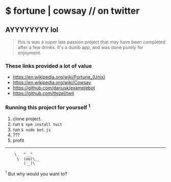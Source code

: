 # $ fortune | cowsay // on twitter

## AYYYYYYYY lol

> this is was a super late passion project that may have been completed after a few drinks. It's a dumb app, and was done purely for enjoyment. 

### These links provided a lot of value
* https://en.wikipedia.org/wiki/Fortune_(Unix)
* https://en.wikipedia.org/wiki/Cowsay
* https://github.com/dariusk/examplebot
* https://github.com/ttezel/twit

### Running this project for yourself <sup>1</sup>
1. clone project.
2. run `$ npm install twit`
3. run `$ node bot.js`
4. ???
5. profit
---------- 
        \   ^__^
         \  (oo)\__
            (__)\


<sup>1</sup> But why would you want to?